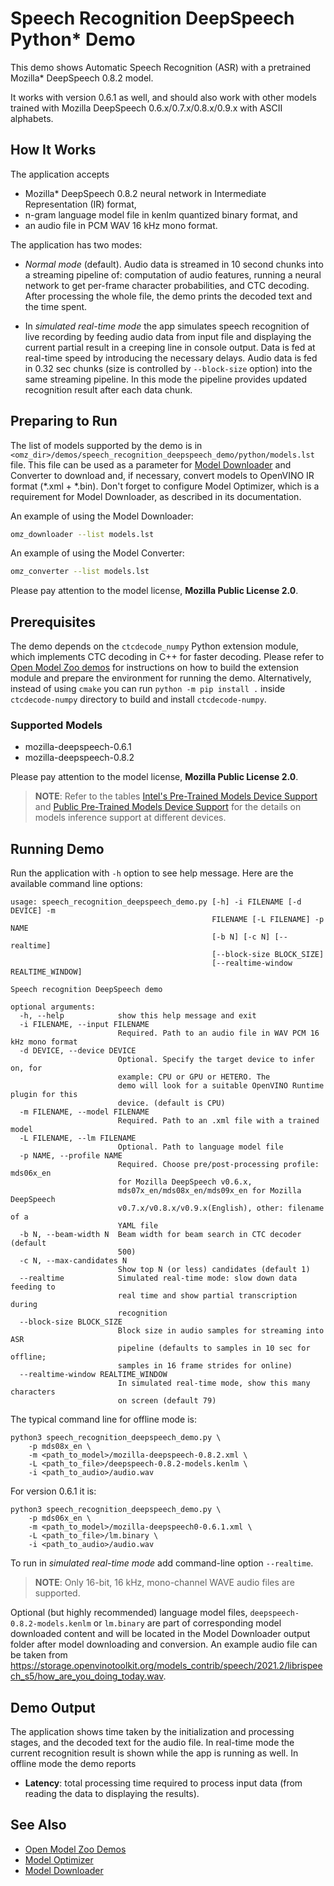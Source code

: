 # Speech Recognition DeepSpeech Python\* Demo

This demo shows Automatic Speech Recognition (ASR) with a pretrained Mozilla\* DeepSpeech 0.8.2 model.

It works with version 0.6.1 as well, and should also work with other models trained with Mozilla DeepSpeech 0.6.x/0.7.x/0.8.x/0.9.x with ASCII alphabets.

## How It Works

The application accepts

* Mozilla\* DeepSpeech 0.8.2 neural network in Intermediate Representation (IR) format,
* n-gram language model file in kenlm quantized binary format, and
* an audio file in PCM WAV 16 kHz mono format.

The application has two modes:

 * *Normal mode* (default). Audio data is streamed in 10 second chunks into a streaming pipeline of: computation of audio features, running a neural network to get per-frame character probabilities, and CTC decoding. After processing the whole file, the demo prints the decoded text and the time spent.

 * In *simulated real-time mode* the app simulates speech recognition of live recording by feeding audio data from input file and displaying the current partial result in a creeping line in console output. Data is fed at real-time speed by introducing the necessary delays. Audio data is fed in 0.32 sec chunks (size is controlled by `--block-size` option) into the same streaming pipeline. In this mode the pipeline provides updated recognition result after each data chunk.

## Preparing to Run

The list of models supported by the demo is in `<omz_dir>/demos/speech_recognition_deepspeech_demo/python/models.lst` file.
This file can be used as a parameter for [Model Downloader](../../../tools/model_tools/README.md) and Converter to download and, if necessary, convert models to OpenVINO IR format (\*.xml + \*.bin).
Don't forget to configure Model Optimizer, which is a requirement for Model Downloader, as described in its documentation.

An example of using the Model Downloader:

```sh
omz_downloader --list models.lst
```

An example of using the Model Converter:

```sh
omz_converter --list models.lst
```

Please pay attention to the model license, **Mozilla Public License 2.0**.

## Prerequisites

The demo depends on the `ctcdecode_numpy` Python extension module, which implements CTC decoding in C++ for faster decoding.
Please refer to [Open Model Zoo demos](../../README.md) for instructions
on how to build the extension module and prepare the environment for running the demo.
Alternatively, instead of using `cmake` you can run `python -m pip install .` inside `ctcdecode-numpy` directory to build and install `ctcdecode-numpy`.

### Supported Models

* mozilla-deepspeech-0.6.1
* mozilla-deepspeech-0.8.2

Please pay attention to the model license, **Mozilla Public License 2.0**.

> **NOTE**: Refer to the tables [Intel's Pre-Trained Models Device Support](../../../models/intel/device_support.md) and [Public Pre-Trained Models Device Support](../../../models/public/device_support.md) for the details on models inference support at different devices.

## Running Demo

Run the application with `-h` option to see help message.
Here are the available command line options:

```
usage: speech_recognition_deepspeech_demo.py [-h] -i FILENAME [-d DEVICE] -m
                                             FILENAME [-L FILENAME] -p NAME
                                             [-b N] [-c N] [--realtime]
                                             [--block-size BLOCK_SIZE]
                                             [--realtime-window REALTIME_WINDOW]

Speech recognition DeepSpeech demo

optional arguments:
  -h, --help            show this help message and exit
  -i FILENAME, --input FILENAME
                        Required. Path to an audio file in WAV PCM 16 kHz mono format
  -d DEVICE, --device DEVICE
                        Optional. Specify the target device to infer on, for
                        example: CPU or GPU or HETERO. The
                        demo will look for a suitable OpenVINO Runtime plugin for this
                        device. (default is CPU)
  -m FILENAME, --model FILENAME
                        Required. Path to an .xml file with a trained model
  -L FILENAME, --lm FILENAME
                        Optional. Path to language model file
  -p NAME, --profile NAME
                        Required. Choose pre/post-processing profile: mds06x_en
                        for Mozilla DeepSpeech v0.6.x,
                        mds07x_en/mds08x_en/mds09x_en for Mozilla DeepSpeech
                        v0.7.x/v0.8.x/v0.9.x(English), other: filename of a
                        YAML file
  -b N, --beam-width N  Beam width for beam search in CTC decoder (default
                        500)
  -c N, --max-candidates N
                        Show top N (or less) candidates (default 1)
  --realtime            Simulated real-time mode: slow down data feeding to
                        real time and show partial transcription during
                        recognition
  --block-size BLOCK_SIZE
                        Block size in audio samples for streaming into ASR
                        pipeline (defaults to samples in 10 sec for offline;
                        samples in 16 frame strides for online)
  --realtime-window REALTIME_WINDOW
                        In simulated real-time mode, show this many characters
                        on screen (default 79)
```

The typical command line for offline mode is:

```shell
python3 speech_recognition_deepspeech_demo.py \
    -p mds08x_en \
    -m <path_to_model>/mozilla-deepspeech-0.8.2.xml \
    -L <path_to_file>/deepspeech-0.8.2-models.kenlm \
    -i <path_to_audio>/audio.wav
```

For version 0.6.1 it is:

```shell
python3 speech_recognition_deepspeech_demo.py \
    -p mds06x_en \
    -m <path_to_model>/mozilla-deepspeech0-0.6.1.xml \
    -L <path_to_file>/lm.binary \
    -i <path_to_audio>/audio.wav
```

To run in *simulated real-time mode* add command-line option `--realtime`.

> **NOTE**: Only 16-bit, 16 kHz, mono-channel WAVE audio files are supported.

Optional (but highly recommended) language model files, `deepspeech-0.8.2-models.kenlm` or `lm.binary` are part of corresponding model downloaded content and will be located in the Model Downloader output folder after model downloading and conversion.
An example audio file can be taken from https://storage.openvinotoolkit.org/models_contrib/speech/2021.2/librispeech_s5/how_are_you_doing_today.wav.

## Demo Output

The application shows time taken by the initialization and processing stages, and the decoded text for the audio file. In real-time mode the current recognition result is shown while the app is running as well.
In offline mode the demo reports

* **Latency**: total processing time required to process input data (from reading the data to displaying the results).

## See Also

* [Open Model Zoo Demos](../../README.md)
* [Model Optimizer](https://docs.openvino.ai/2023.0/openvino_docs_MO_DG_Deep_Learning_Model_Optimizer_DevGuide.html)
* [Model Downloader](../../../tools/model_tools/README.md)
